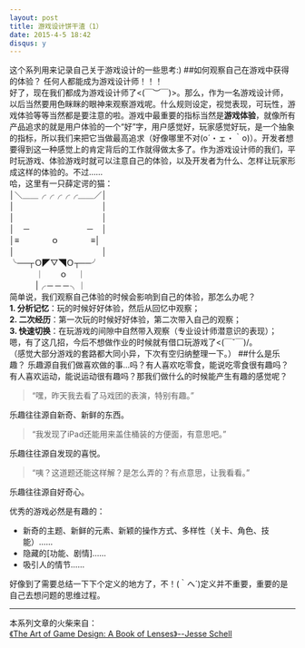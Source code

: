 ```yaml
---
layout: post
title: 游戏设计饼干渣（1）
date: 2015-4-5 18:42
disqus: y
---
```

这个系列用来记录自己关于游戏设计的一些思考:)
##如何观察自己在游戏中获得的体验？
任何人都能成为游戏设计师！！！  
好了，现在我们都成为游戏设计师了<(￣︶￣)>。那么，作为一名游戏设计师，以后当然要用色眯眯的眼神来观察游戏呢。什么规则设定，视觉表现，可玩性，游戏体验等等当然都是要注意的啦。游戏中最重要的指标当然是**游戏体验**，就像所有产品追求的就是用户体验的一个“好”字，用户感觉好，玩家感觉好玩，是一个抽象的指标，所以我们来把它当做最高追求（好像哪里不对(o´・ェ・｀o)）。开发者想要得到这一种感觉上的肯定背后的工作就得做太多了。作为游戏设计师的我们，平时玩游戏、体验游戏时就可以注意自己的体验，以及开发者为什么、怎样让玩家形成这样的体验的。不过……  
哈，这里有一只薛定谔的猫：   
│＼＿＿╭╭╭╭╭＿＿／│  
│　　　　　　　　　　　│  
│　　　　　　　　　　　│  
│　－　　　　　　　－　│  
│≡　　　　ｏ　　　　≡│  
│　　　　　　　　　　　│  
╰──┬Ｏ◤▽◥Ｏ┬──╯  
　　　 ｜　　ｏ　 ｜  
　　　 |╭－－－╮｜  
简单说，我们观察自己体验的时候会影响到自己的体验，那怎么办呢？  
**1. 分析记忆**：玩的时候好好体验，然后从回忆中观察；  
**2. 二次经历**：第一次玩的时候好好体验，第二次带入自己的观察；  
**3. 快速切换**：在玩游戏的间隙中自然带入观察（专业设计师潜意识的表现）；  
嗯，有了这几招，今后不想做作业的时候就有借口玩游戏了<(￣ˇ￣)/。   
（感觉大部分游戏的套路都大同小异，下次有空归纳整理一下。）
##什么是乐趣？
乐趣源自我们做喜欢做的事...吗？有人喜欢吃零食，能说吃零食很有趣吗？有人喜欢运动，能说运动很有趣吗？那我们做什么的时候能产生有趣的感觉呢？
>“嘿，昨天我去看了马戏团的表演，特别有趣。”    

乐趣往往源自新奇、新鲜的东西。
>“我发现了iPad还能用来盖住桶装的方便面，有意思吧。”

乐趣往往源自发现的喜悦。
>“咦？这道题还能这样解？是怎么弄的？有点意思，让我看看。”

乐趣往往源自好奇心。

优秀的游戏必然是有趣的：  

* 新奇的主题、新鲜的元素、新颖的操作方式、多样性（关卡、角色、技能）……  
* 隐藏的[功能、剧情]……  
* 吸引人的情节……  


好像到了需要总结一下下个定义的地方了，不！(｀へ´)定义并不重要，重要的是自己去想问题的思维过程。

----------

本系列文章的火柴来自：  
[《The Art of Game Design: A Book of Lenses》--Jesse Schell](http://book.douban.com/subject/3545625/)